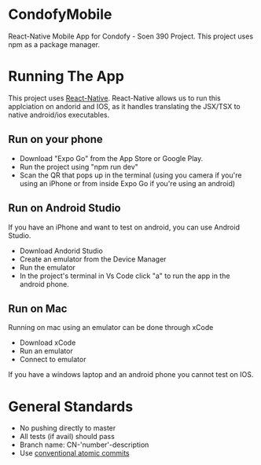# CondofyMobile

React-Native Mobile App for Condofy - Soen 390 Project.
This project uses npm as a package manager.

# Running The App

This project uses [React-Native](https://reactnative.dev/). React-Native allows us to run this applciation on andorid and IOS,
as it handles translating the JSX/TSX to native android/ios executables.

## Run on your phone

- Download "Expo Go" from the App Store or Google Play.
- Run the project using "npm run dev"
- Scan the QR that pops up in the terminal (using you camera if you're using an iPhone or from inside Expo Go if you're using an android)

## Run on Android Studio

If you have an iPhone and want to test on android, you can use Android Studio.

- Download Andorid Studio
- Create an emulator from the Device Manager
- Run the emulator
- In the project's terminal in Vs Code click "a" to run the app in the android phone.

## Run on Mac

Running on mac using an emulator can be done through xCode

- Download xCode
- Run an emulator
- Connect to emulator

If you have a windows laptop and an android phone you cannot test on IOS.

# General Standards

- No pushing directly to master
- All tests (if avail) should pass
- Branch name: CN-'number'-description
- Use [conventional atomic commits](https://www.conventionalcommits.org/en/v1.0.0/)

